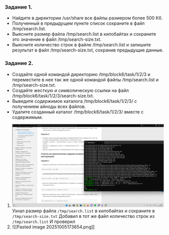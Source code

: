 ### Задание 1.
- Найдите в директории /usr/share все файлы размером более 500 Кб.
- Полученный в предыдущем пункте список сохраните в файл /tmp/search.list.
- Выясните размер файла /tmp/search.list в килобайтах и сохраните это значение в файл /tmp/search-size.txt.
- Выясните количество строк в файле /tmp/search.list и запишите результат в файл /tmp/search-size.txt, сохранив предыдущие данные.

### Задание 2.
- Создайте одной командой директорию /tmp/block6/task/1/2/3 и переместите в нее так же одной командой файлы /tmp/search.list и /tmp/search-size.txt.
- Создайте жесткую и символическую ссылки на файл /tmp/block6/task/1/2/3/search-size.txt.
- Выведите содержимое каталога /tmp/block6/task/1/2/3/ с получением айноды всех файлов.
- Удалите созданный каталог /tmp/block6/task/1/2/3/ вместе с содержимым.
1. ![Image](<https://github.com/Ro1FZ/Test-work-Sedinkin/blob/main/Pasted%20image%2020251005172956.png?raw=true>)
Узнал размер файла `/tmp/search.list` в килобайтах и сохраните в `/tmp/search-size.txt`
Добавил в тот же файл количество строк из `/tmp/search.list`
И проверил
2. ![[Pasted image 20251005173654.png]]
